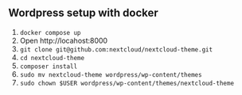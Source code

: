 ## Wordpress setup with docker

1. `docker compose up`
2. Open http://locahost:8000
3. `git clone git@github.com:nextcloud/nextcloud-theme.git`
4. `cd nextcloud-theme`
5. `composer install`
6. `sudo mv nextcloud-theme wordpress/wp-content/themes`
7. `sudo chown $USER wordpress/wp-content/themes/nextcloud-theme`